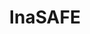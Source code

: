 ---
codehost: https://github.com/https://github.com/inasafe/inasafe
logohandle: inasafe
sort: inasafe
title: InaSAFE
twitter: https://x.com/search
website: http://inasafe.org/
---